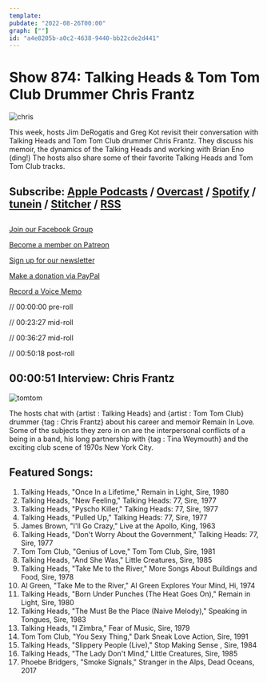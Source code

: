 ```yaml
---
template: 
pubdate: "2022-08-26T00:00"
graph: [""]
id: "a4e8205b-a0c2-4638-9440-bb22cde2d441"
---
```






# Show 874: Talking Heads & Tom Tom Club Drummer Chris Frantz

![chris](https://static.soundopinions.org/images/2022/8114-ijyu6l.jpeg)

This week, hosts Jim DeRogatis and Greg Kot revisit their conversation with Talking Heads and Tom Tom Club drummer Chris Frantz. They discuss his memoir, the dynamics of the Talking Heads and working with Brian Eno (ding!) The hosts also share some of their favorite Talking Heads and Tom Tom Club tracks.



## Subscribe: [Apple Podcasts](https://itunes.apple.com/us/podcast/sound-opinions/id94793843) / [Overcast](https://overcast.fm/itunes94793843/sound-opinions) / [Spotify](https://open.spotify.com/show/1kNR8YL7TBrQuRxDdS4wtU) / [tunein](https://tunein.com/podcasts/Music-Podcasts/Sound-Opinions-p60273/) / [Stitcher](http://www.stitcher.com/podcast/sound-opinions) / [RSS](https://feeds.simplecast.com/Nn6fjnB0)



## 

[Join our Facebook Group](https://bit.ly/3sivr9T)

[Become a member on Patreon](https://bit.ly/3slWZvc)

[Sign up for our newsletter](https://bit.ly/3eEvRnG)

[Make a donation via PayPal](https://bit.ly/3dmt9lU)

[Record a Voice Memo](https://bit.ly/2RyD5Ah)

// 00:00:00 pre-roll

// 00:23:27 mid-roll

// 00:36:27 mid-roll

// 00:50:18 post-roll



## 00:00:51 Interview: Chris Frantz

![tomtom](https://static.soundopinions.org/images/2022/91c3kwspeal-sl1425.jpg)

The hosts chat with {artist : Talking Heads} and {artist : Tom Tom Club} drummer {tag : Chris Frantz} about his career and memoir Remain In Love. Some of the subjects they zero in on are the interpersonal conflicts of a being in a band, his long partnership with {tag : Tina Weymouth} and the exciting club scene of 1970s New York City.



## Featured Songs:

1. Talking Heads, "Once In a Lifetime," Remain in Light, Sire, 1980
2. Talking Heads, "New Feeling," Talking Heads: 77, Sire, 1977
3. Talking Heads, "Pyscho Killer," Talking Heads: 77, Sire, 1977
4. Talking Heads, "Pulled Up," Talking Heads: 77, Sire, 1977
5. James Brown, "I'll Go Crazy," Live at the Apollo, King, 1963
6. Talking Heads, "Don't Worry About the Government," Talking Heads: 77, Sire, 1977
7. Tom Tom Club, "Genius of Love," Tom Tom Club, Sire, 1981
8. Talking Heads, "And She Was," Little Creatures, Sire, 1985
9. Talking Heads, "Take Me to the River," More Songs About Buildings and Food, Sire, 1978
10. Al Green, "Take Me to the River," Al Green Explores Your Mind, Hi, 1974
11. Talking Heads, "Born Under Punches (The Heat Goes On)," Remain in Light, Sire, 1980
12. Talking Heads, "The Must Be the Place (Naive Melody)," Speaking in Tongues, Sire, 1983
13. Talking Heads, "I Zimbra," Fear of Music, Sire, 1979
14. Tom Tom Club, "You Sexy Thing," Dark Sneak Love Action, Sire, 1991
15. Talking Heads, "Slippery People (Live)," Stop Making Sense , Sire, 1984
16. Talking Heads, "The Lady Don't Mind," Little Creatures, Sire, 1985
17. Phoebe Bridgers, "Smoke Signals," Stranger in the Alps, Dead Oceans, 2017